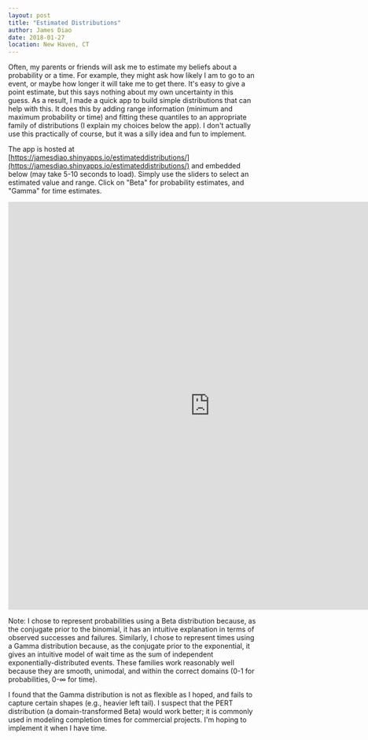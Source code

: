 ```yaml
---
layout: post
title: "Estimated Distributions"
author: James Diao
date: 2018-01-27
location: New Haven, CT
---
```


Often, my parents or friends will ask me to estimate my beliefs about a probability or a time. For example, they might ask how likely I am to go to an event, or maybe how longer it will take me to get there. It's easy to give a point estimate, but this says nothing about my own uncertainty in this guess. As a result, I made a quick app to build simple distributions that can help with this. It does this by adding range information (minimum and maximum probability or time) and fitting these quantiles to an appropriate family of distributions (I explain my choices below the app). I don't actually use this practically of course, but it was a silly idea and fun to implement.  

The app is hosted at [https://jamesdiao.shinyapps.io/estimateddistributions/](https://jamesdiao.shinyapps.io/estimateddistributions/) and embedded below (may take 5-10 seconds to load). Simply use the sliders to select an estimated value and range. Click on "Beta" for probability estimates, and "Gamma" for time estimates. 


<iframe src="https://jamesdiao.shinyapps.io/estimateddistributions/" style="border: none; width: 820px; height: 830px"></iframe>

Note: I chose to represent probabilities using a Beta distribution because, as the conjugate prior to the binomial, it has an intuitive explanation in terms of observed successes and failures. Similarly, I chose to represent times using a Gamma distribution because, as the conjugate prior to the exponential, it gives an intuitive model of wait time as the sum of independent exponentially-distributed events. These families work reasonably well because they are smooth, unimodal, and within the correct domains (0-1 for probabilities, 0-&infin; for time).  

I found that the Gamma distribution is not as flexible as I hoped, and fails to capture certain shapes (e.g., heavier left tail). I suspect that the PERT distribution (a domain-transformed Beta) would work better; it is commonly used in modeling completion times for commercial projects. I'm hoping to implement it when I have time.  


